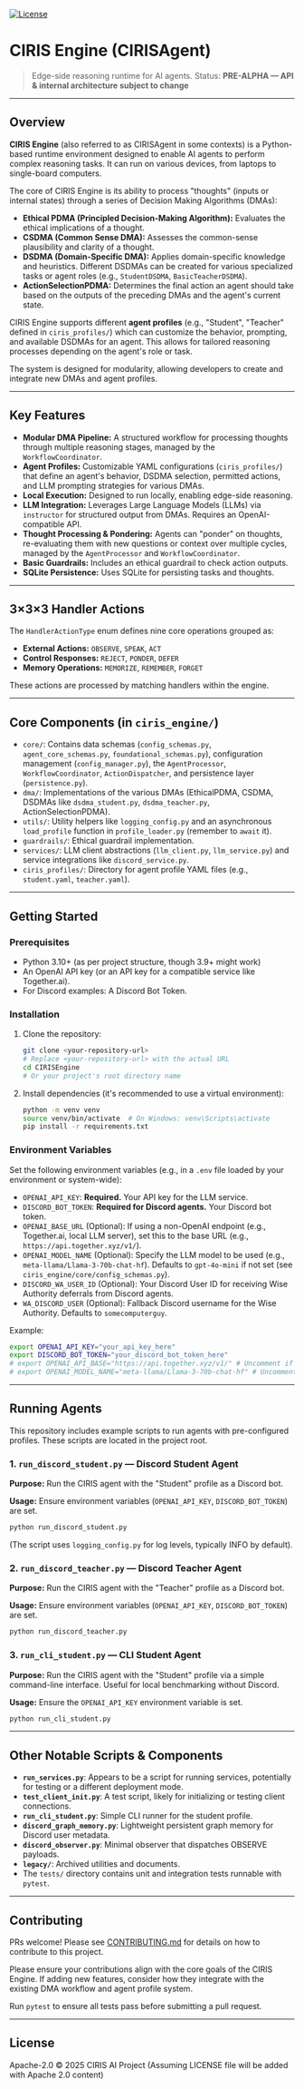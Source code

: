 [![License](https://img.shields.io/badge/License-Apache%202.0-blue.svg)](LICENSE)

# CIRIS Engine (CIRISAgent)

> Edge-side reasoning runtime for AI agents.
> Status: **PRE-ALPHA — API & internal architecture subject to change**

---

## Overview

**CIRIS Engine** (also referred to as CIRISAgent in some contexts) is a Python-based runtime environment designed to enable AI agents to perform complex reasoning tasks. It can run on various devices, from laptops to single-board computers.

The core of CIRIS Engine is its ability to process "thoughts" (inputs or internal states) through a series of Decision Making Algorithms (DMAs):

*   **Ethical PDMA (Principled Decision-Making Algorithm):** Evaluates the ethical implications of a thought.
*   **CSDMA (Common Sense DMA):** Assesses the common-sense plausibility and clarity of a thought.
*   **DSDMA (Domain-Specific DMA):** Applies domain-specific knowledge and heuristics. Different DSDMAs can be created for various specialized tasks or agent roles (e.g., `StudentDSDMA`, `BasicTeacherDSDMA`).
*   **ActionSelectionPDMA:** Determines the final action an agent should take based on the outputs of the preceding DMAs and the agent's current state.

CIRIS Engine supports different **agent profiles** (e.g., "Student", "Teacher" defined in `ciris_profiles/`) which can customize the behavior, prompting, and available DSDMAs for an agent. This allows for tailored reasoning processes depending on the agent's role or task.

The system is designed for modularity, allowing developers to create and integrate new DMAs and agent profiles.

---

## Key Features

*   **Modular DMA Pipeline:** A structured workflow for processing thoughts through multiple reasoning stages, managed by the `WorkflowCoordinator`.
*   **Agent Profiles:** Customizable YAML configurations (`ciris_profiles/`) that define an agent's behavior, DSDMA selection, permitted actions, and LLM prompting strategies for various DMAs.
*   **Local Execution:** Designed to run locally, enabling edge-side reasoning.
*   **LLM Integration:** Leverages Large Language Models (LLMs) via `instructor` for structured output from DMAs. Requires an OpenAI-compatible API.
*   **Thought Processing & Pondering:** Agents can "ponder" on thoughts, re-evaluating them with new questions or context over multiple cycles, managed by the `AgentProcessor` and `WorkflowCoordinator`.
*   **Basic Guardrails:** Includes an ethical guardrail to check action outputs.
*   **SQLite Persistence:** Uses SQLite for persisting tasks and thoughts.

---

## 3×3×3 Handler Actions

The `HandlerActionType` enum defines nine core operations grouped as:

* **External Actions:** `OBSERVE`, `SPEAK`, `ACT`
* **Control Responses:** `REJECT`, `PONDER`, `DEFER`
* **Memory Operations:** `MEMORIZE`, `REMEMBER`, `FORGET`

These actions are processed by matching handlers within the engine.

---

## Core Components (in `ciris_engine/`)

*   `core/`: Contains data schemas (`config_schemas.py`, `agent_core_schemas.py`, `foundational_schemas.py`), configuration management (`config_manager.py`), the `AgentProcessor`, `WorkflowCoordinator`, `ActionDispatcher`, and persistence layer (`persistence.py`).
*   `dma/`: Implementations of the various DMAs (EthicalPDMA, CSDMA, DSDMAs like `dsdma_student.py`, `dsdma_teacher.py`, ActionSelectionPDMA).
*   `utils/`: Utility helpers like `logging_config.py` and an asynchronous `load_profile` function in `profile_loader.py` (remember to `await` it).
*   `guardrails/`: Ethical guardrail implementation.
*   `services/`: LLM client abstractions (`llm_client.py`, `llm_service.py`) and service integrations like `discord_service.py`.
*   `ciris_profiles/`: Directory for agent profile YAML files (e.g., `student.yaml`, `teacher.yaml`).

---

## Getting Started

### Prerequisites

*   Python 3.10+ (as per project structure, though 3.9+ might work)
*   An OpenAI API key (or an API key for a compatible service like Together.ai).
*   For Discord examples: A Discord Bot Token.

### Installation

1.  Clone the repository:
    ```bash
    git clone <your-repository-url> 
    # Replace <your-repository-url> with the actual URL
    cd CIRISEngine 
    # Or your project's root directory name
    ```
2.  Install dependencies (it's recommended to use a virtual environment):
    ```bash
    python -m venv venv
    source venv/bin/activate  # On Windows: venv\Scripts\activate
    pip install -r requirements.txt
    ```

### Environment Variables

Set the following environment variables (e.g., in a `.env` file loaded by your environment or system-wide):

*   `OPENAI_API_KEY`: **Required.** Your API key for the LLM service.
*   `DISCORD_BOT_TOKEN`: **Required for Discord agents.** Your Discord bot token.
*   `OPENAI_BASE_URL` (Optional): If using a non-OpenAI endpoint (e.g., Together.ai, local LLM server), set this to the base URL (e.g., `https://api.together.xyz/v1/`).
*   `OPENAI_MODEL_NAME` (Optional): Specify the LLM model to be used (e.g., `meta-llama/Llama-3-70b-chat-hf`). Defaults to `gpt-4o-mini` if not set (see `ciris_engine/core/config_schemas.py`).
*   `DISCORD_WA_USER_ID` (Optional): Your Discord User ID for receiving Wise Authority deferrals from Discord agents.
*   `WA_DISCORD_USER` (Optional): Fallback Discord username for the Wise Authority. Defaults to `somecomputerguy`.

Example:
```bash
export OPENAI_API_KEY="your_api_key_here"
export DISCORD_BOT_TOKEN="your_discord_bot_token_here"
# export OPENAI_API_BASE="https://api.together.xyz/v1/" # Uncomment if using a custom endpoint
# export OPENAI_MODEL_NAME="meta-llama/Llama-3-70b-chat-hf" # Uncomment to specify a model
```

---

## Running Agents

This repository includes example scripts to run agents with pre-configured profiles. These scripts are located in the project root.

### 1. `run_discord_student.py` — Discord Student Agent

**Purpose:**
Run the CIRIS agent with the "Student" profile as a Discord bot.

**Usage:**
Ensure environment variables (`OPENAI_API_KEY`, `DISCORD_BOT_TOKEN`) are set.
```bash
python run_discord_student.py
```
(The script uses `logging_config.py` for log levels, typically INFO by default).

### 2. `run_discord_teacher.py` — Discord Teacher Agent

**Purpose:**
Run the CIRIS agent with the "Teacher" profile as a Discord bot.

**Usage:**
Ensure environment variables (`OPENAI_API_KEY`, `DISCORD_BOT_TOKEN`) are set.
```bash
python run_discord_teacher.py
```

### 3. `run_cli_student.py` — CLI Student Agent

**Purpose:**
Run the CIRIS agent with the "Student" profile via a simple command-line interface. Useful for local benchmarking without Discord.

**Usage:**
Ensure the `OPENAI_API_KEY` environment variable is set.
```bash
python run_cli_student.py
```

---
## Other Notable Scripts & Components

*   **`run_services.py`**: Appears to be a script for running services, potentially for testing or a different deployment mode.
*   **`test_client_init.py`**: A test script, likely for initializing or testing client connections.
*   **`run_cli_student.py`**: Simple CLI runner for the student profile.
*   **`discord_graph_memory.py`**: Lightweight persistent graph memory for Discord user metadata.
*   **`discord_observer.py`**: Minimal observer that dispatches OBSERVE payloads.
*   **`legacy/`**: Archived utilities and documents.
*   The `tests/` directory contains unit and integration tests runnable with `pytest`.

---

## Contributing

PRs welcome! Please see [CONTRIBUTING.md](CONTRIBUTING.md) for details on how to contribute to this project.

Please ensure your contributions align with the core goals of the CIRIS Engine. If adding new features, consider how they integrate with the existing DMA workflow and agent profile system.

Run `pytest` to ensure all tests pass before submitting a pull request.

---

## License

Apache-2.0 © 2025 CIRIS AI Project
(Assuming LICENSE file will be added with Apache 2.0 content)
